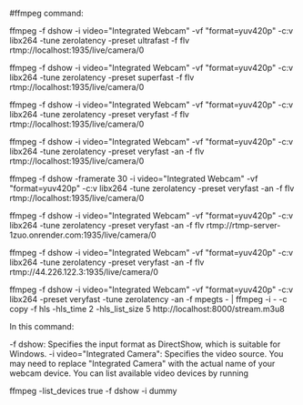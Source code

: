 #ffmpeg command:

ffmpeg -f dshow -i video="Integrated Webcam" -vf "format=yuv420p" -c:v libx264 -tune zerolatency -preset ultrafast -f flv rtmp://localhost:1935/live/camera/0

ffmpeg -f dshow -i video="Integrated Webcam" -vf "format=yuv420p" -c:v libx264 -tune zerolatency -preset superfast -f flv rtmp://localhost:1935/live/camera/0

ffmpeg -f dshow -i video="Integrated Webcam" -vf "format=yuv420p" -c:v libx264 -tune zerolatency -preset veryfast -f flv rtmp://localhost:1935/live/camera/0

ffmpeg -f dshow -i video="Integrated Webcam" -vf "format=yuv420p" -c:v libx264 -tune zerolatency -preset veryfast -an -f flv rtmp://localhost:1935/live/camera/0

ffmpeg -f dshow -framerate 30 -i video="Integrated Webcam" -vf "format=yuv420p" -c:v libx264 -tune zerolatency -preset veryfast -an -f flv rtmp://localhost:1935/live/camera/0

ffmpeg -f dshow -i video="Integrated Webcam" -vf "format=yuv420p" -c:v libx264 -tune zerolatency -preset veryfast -an -f flv rtmp://rtmp-server-1zuo.onrender.com:1935/live/camera/0

ffmpeg -f dshow -i video="Integrated Webcam" -vf "format=yuv420p" -c:v libx264 -tune zerolatency -preset veryfast -an -f flv rtmp://44.226.122.3:1935/live/camera/0

ffmpeg -f dshow -i video="Integrated Webcam" -vf "format=yuv420p" -c:v libx264 -preset veryfast -tune zerolatency -an -f mpegts - | ffmpeg -i - -c copy -f hls -hls_time 2 -hls_list_size 5 http://localhost:8000/stream.m3u8

In this command:

-f dshow: Specifies the input format as DirectShow, which is suitable for Windows.
-i video="Integrated Camera": Specifies the video source. You may need to replace "Integrated Camera" with the actual name of your webcam device. You can list available video devices by running

ffmpeg -list_devices true -f dshow -i dummy
